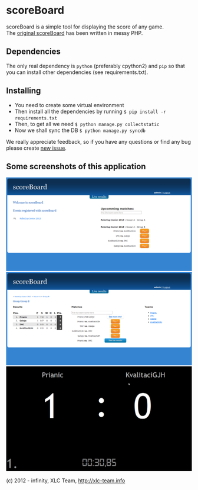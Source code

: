 scoreBoard
==========

scoreBoard is a simple tool for displaying the score of any game. <br>
The [original scoreBoard](https://github.com/xlcteam/scoreBoard-php) has been written in messy PHP.

## Dependencies
The only real dependency is `python` (preferably cpython2) and `pip` so that you
can install other dependencies (see requirements.txt).

## Installing
* You need to create some virtual environment
* Then install all the dependencies by running `$ pip install -r requirements.txt`
* Then, to get all we need `$ python manage.py collectstatic`
* Now we shall sync the DB `$ python manage.py syncdb`


We really appreciate feedback, so if you have any questions or find any bug please create [new issue](https://github.com/xlcteam/scoreBoard/issues/new).

## Some screenshots of this application
![dashboard](screenshots/0.png)
![group](screenshots/5.png)
![match](screenshots/7.png)

(c) 2012 - infinity, XLC Team, http://xlc-team.info
